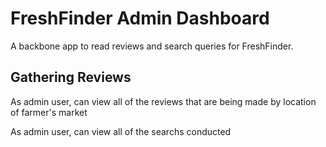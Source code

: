 FreshFinder Admin Dashboard
===========================

A backbone app to read reviews and search queries for FreshFinder. 

Gathering Reviews 
----------------------
As admin user, can view all of the reviews that are being made by location of farmer's market

As admin user, can view all of the searchs conducted 
